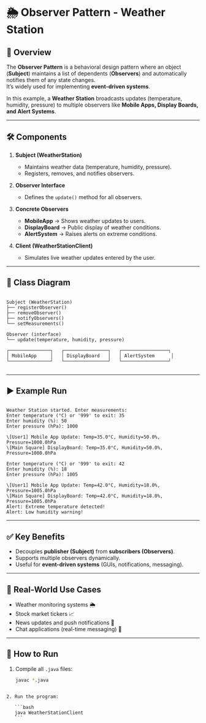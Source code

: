 # 🌦️ Observer Pattern - Weather Station

## 📌 Overview
The **Observer Pattern** is a behavioral design pattern where an object (**Subject**) maintains a list of dependents (**Observers**) and automatically notifies them of any state changes.  
It’s widely used for implementing **event-driven systems**.

In this example, a **Weather Station** broadcasts updates (temperature, humidity, pressure) to multiple observers like **Mobile Apps, Display Boards, and Alert Systems**.

---

## 🛠️ Components

1. **Subject (WeatherStation)**  
   - Maintains weather data (temperature, humidity, pressure).  
   - Registers, removes, and notifies observers.  

2. **Observer Interface**  
   - Defines the `update()` method for all observers.  

3. **Concrete Observers**  
   - **MobileApp** → Shows weather updates to users.  
   - **DisplayBoard** → Public display of weather conditions.  
   - **AlertSystem** → Raises alerts on extreme conditions.  

4. **Client (WeatherStationClient)**  
   - Simulates live weather updates entered by the user.  

---

## 📂 Class Diagram

```

```
    Subject (WeatherStation)
    ├── registerObserver()
    ├── removeObserver()
    ├── notifyObservers()
    └── setMeasurements()

    Observer (interface)
    └── update(temperature, humidity, pressure)

    ┌───────────────┐   ┌────────────────┐   ┌─────────────────┐
    │ MobileApp     │   │ DisplayBoard   │   │ AlertSystem      │
    └───────────────┘   └────────────────┘   └─────────────────┘
```

```

---

## ▶️ Example Run

```

Weather Station started. Enter measurements:
Enter temperature (°C) or '999' to exit: 35
Enter humidity (%): 50
Enter pressure (hPa): 1000

\[User1] Mobile App Update: Temp=35.0°C, Humidity=50.0%, Pressure=1000.0hPa
\[Main Square] DisplayBoard: Temp=35.0°C, Humidity=50.0%, Pressure=1000.0hPa

Enter temperature (°C) or '999' to exit: 42
Enter humidity (%): 18
Enter pressure (hPa): 1005

\[User1] Mobile App Update: Temp=42.0°C, Humidity=18.0%, Pressure=1005.0hPa
\[Main Square] DisplayBoard: Temp=42.0°C, Humidity=18.0%, Pressure=1005.0hPa
Alert: Extreme temperature detected!
Alert: Low humidity warning!

````

---

## ✅ Key Benefits
- Decouples **publisher (Subject)** from **subscribers (Observers)**.  
- Supports multiple observers dynamically.  
- Useful for **event-driven systems** (GUIs, notifications, messaging).  

---

## 📖 Real-World Use Cases
- Weather monitoring systems 🌦️  
- Stock market tickers 📈  
- News updates and push notifications 🔔  
- Chat applications (real-time messaging) 💬  

---

## 🚀 How to Run
1. Compile all `.java` files:  
   ```bash
   javac *.java
````

2. Run the program:

   ```bash
   java WeatherStationClient
   ```
